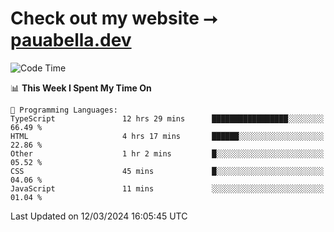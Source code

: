 # Check out my website ⭢ [pauabella.dev](https://pauabella.dev)

<!--START_SECTION:waka-->
![Code Time](http://img.shields.io/badge/Code%20Time-3%2C091%20hrs%2036%20mins-blue)

📊 **This Week I Spent My Time On** 

```text
💬 Programming Languages: 
TypeScript               12 hrs 29 mins      █████████████████░░░░░░░░   66.49 % 
HTML                     4 hrs 17 mins       ██████░░░░░░░░░░░░░░░░░░░   22.86 % 
Other                    1 hr 2 mins         █░░░░░░░░░░░░░░░░░░░░░░░░   05.52 % 
CSS                      45 mins             █░░░░░░░░░░░░░░░░░░░░░░░░   04.06 % 
JavaScript               11 mins             ░░░░░░░░░░░░░░░░░░░░░░░░░   01.04 % 
```


 Last Updated on 12/03/2024 16:05:45 UTC
<!--END_SECTION:waka-->
